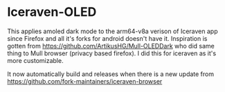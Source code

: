 # Iceraven-OLED
This applies amoled dark mode to the arm64-v8a verison of Iceraven app since Firefox and all it's forks for android doesn't have it. Inspiration is gotten from https://github.com/ArtikusHG/Mull-OLEDDark who did same thing to Mull browser (privacy based firefox). I did this for iceraven as it's more customizable.

It now automatically build and releases when there is a new update from 
https://github.com/fork-maintainers/iceraven-browser
